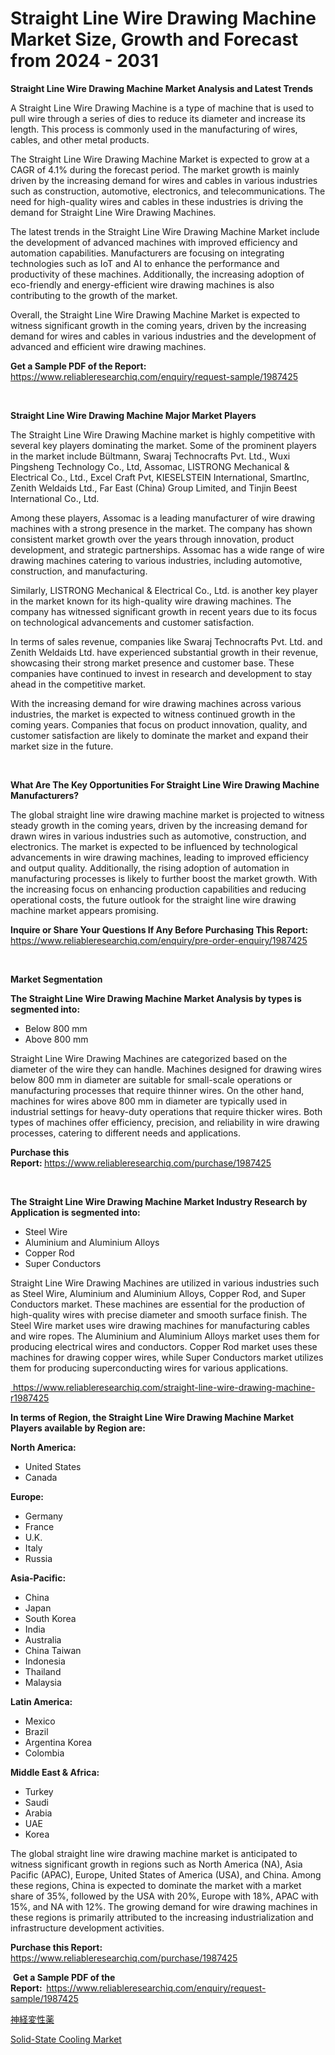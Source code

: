 <p><h1>Straight Line Wire Drawing Machine Market Size, Growth and Forecast from 2024 - 2031</h1></p><p><strong>Straight Line Wire Drawing Machine Market Analysis and Latest Trends</strong></p>
<p><p>A Straight Line Wire Drawing Machine is a type of machine that is used to pull wire through a series of dies to reduce its diameter and increase its length. This process is commonly used in the manufacturing of wires, cables, and other metal products.</p><p>The Straight Line Wire Drawing Machine Market is expected to grow at a CAGR of 4.1% during the forecast period. The market growth is mainly driven by the increasing demand for wires and cables in various industries such as construction, automotive, electronics, and telecommunications. The need for high-quality wires and cables in these industries is driving the demand for Straight Line Wire Drawing Machines.</p><p>The latest trends in the Straight Line Wire Drawing Machine Market include the development of advanced machines with improved efficiency and automation capabilities. Manufacturers are focusing on integrating technologies such as IoT and AI to enhance the performance and productivity of these machines. Additionally, the increasing adoption of eco-friendly and energy-efficient wire drawing machines is also contributing to the growth of the market.</p><p>Overall, the Straight Line Wire Drawing Machine Market is expected to witness significant growth in the coming years, driven by the increasing demand for wires and cables in various industries and the development of advanced and efficient wire drawing machines.</p></p>
<p><strong>Get a Sample PDF of the Report:&nbsp;</strong> <a href="https://www.reliableresearchiq.com/enquiry/request-sample/1987425">https://www.reliableresearchiq.com/enquiry/request-sample/1987425</a></p>
<p>&nbsp;</p>
<p><strong>Straight Line Wire Drawing Machine Major Market Players</strong></p>
<p><p>The Straight Line Wire Drawing Machine market is highly competitive with several key players dominating the market. Some of the prominent players in the market include Bültmann, Swaraj Technocrafts Pvt. Ltd., Wuxi Pingsheng Technology Co., Ltd, Assomac, LISTRONG Mechanical & Electrical Co., Ltd., Excel Craft Pvt, KIESELSTEIN International, SmartInc, Zenith Weldaids Ltd., Far East (China) Group Limited, and Tinjin Beest International Co., Ltd.</p><p>Among these players, Assomac is a leading manufacturer of wire drawing machines with a strong presence in the market. The company has shown consistent market growth over the years through innovation, product development, and strategic partnerships. Assomac has a wide range of wire drawing machines catering to various industries, including automotive, construction, and manufacturing.</p><p>Similarly, LISTRONG Mechanical & Electrical Co., Ltd. is another key player in the market known for its high-quality wire drawing machines. The company has witnessed significant growth in recent years due to its focus on technological advancements and customer satisfaction.</p><p>In terms of sales revenue, companies like Swaraj Technocrafts Pvt. Ltd. and Zenith Weldaids Ltd. have experienced substantial growth in their revenue, showcasing their strong market presence and customer base. These companies have continued to invest in research and development to stay ahead in the competitive market.</p><p>With the increasing demand for wire drawing machines across various industries, the market is expected to witness continued growth in the coming years. Companies that focus on product innovation, quality, and customer satisfaction are likely to dominate the market and expand their market size in the future.</p></p>
<p>&nbsp;</p>
<p><strong>What Are The Key Opportunities For Straight Line Wire Drawing Machine Manufacturers?</strong></p>
<p><p>The global straight line wire drawing machine market is projected to witness steady growth in the coming years, driven by the increasing demand for drawn wires in various industries such as automotive, construction, and electronics. The market is expected to be influenced by technological advancements in wire drawing machines, leading to improved efficiency and output quality. Additionally, the rising adoption of automation in manufacturing processes is likely to further boost the market growth. With the increasing focus on enhancing production capabilities and reducing operational costs, the future outlook for the straight line wire drawing machine market appears promising.</p></p>
<p><strong>Inquire or Share Your Questions If Any Before Purchasing This Report:</strong> <a href="https://www.reliableresearchiq.com/enquiry/pre-order-enquiry/1987425">https://www.reliableresearchiq.com/enquiry/pre-order-enquiry/1987425</a></p>
<p>&nbsp;</p>
<p><strong>Market Segmentation</strong></p>
<p><strong>The Straight Line Wire Drawing Machine Market Analysis by types is segmented into:</strong></p>
<p><ul><li>Below 800 mm</li><li>Above 800 mm</li></ul></p>
<p><p>Straight Line Wire Drawing Machines are categorized based on the diameter of the wire they can handle. Machines designed for drawing wires below 800 mm in diameter are suitable for small-scale operations or manufacturing processes that require thinner wires. On the other hand, machines for wires above 800 mm in diameter are typically used in industrial settings for heavy-duty operations that require thicker wires. Both types of machines offer efficiency, precision, and reliability in wire drawing processes, catering to different needs and applications.</p></p>
<p><strong>Purchase this Report:&nbsp;</strong><a href="https://www.reliableresearchiq.com/purchase/1987425">https://www.reliableresearchiq.com/purchase/1987425</a></p>
<p>&nbsp;</p>
<p><strong>The Straight Line Wire Drawing Machine Market Industry Research by Application is segmented into:</strong></p>
<p><ul><li>Steel Wire</li><li>Aluminium and Aluminium Alloys</li><li>Copper Rod</li><li>Super Conductors</li></ul></p>
<p><p>Straight Line Wire Drawing Machines are utilized in various industries such as Steel Wire, Aluminium and Aluminium Alloys, Copper Rod, and Super Conductors market. These machines are essential for the production of high-quality wires with precise diameter and smooth surface finish. The Steel Wire market uses wire drawing machines for manufacturing cables and wire ropes. The Aluminium and Aluminium Alloys market uses them for producing electrical wires and conductors. Copper Rod market uses these machines for drawing copper wires, while Super Conductors market utilizes them for producing superconducting wires for various applications.</p></p>
<p><a href="https://www.reliableresearchiq.com/straight-line-wire-drawing-machine-r1987425">&nbsp;https://www.reliableresearchiq.com/straight-line-wire-drawing-machine-r1987425</a></p>
<p><strong>In terms of Region, the Straight Line Wire Drawing Machine Market Players available by Region are:</strong></p>
<p>
    <p> <strong> North America: </strong>
        <ul>
            <li>United States</li>
            <li>Canada</li>
        </ul>
        </p> 
    <p> <strong> Europe: </strong>
        <ul>
            <li>Germany</li>
            <li>France</li>
            <li>U.K.</li>
            <li>Italy</li>
            <li>Russia</li>
        </ul>
        </p> 
    <p> <strong> Asia-Pacific: </strong>
        <ul>
            <li>China</li>
            <li>Japan</li>
            <li>South Korea</li>
            <li>India</li>
            <li>Australia</li>
            <li>China Taiwan</li>
            <li>Indonesia</li>
            <li>Thailand</li>
            <li>Malaysia</li>
        </ul>
        </p> 
    <p> <strong> Latin America: </strong>
        <ul>
            <li>Mexico</li>
            <li>Brazil</li>
            <li>Argentina Korea</li>
            <li>Colombia</li>
        </ul>
        </p> 
    <p> <strong> Middle East & Africa: </strong>
        <ul>
            <li>Turkey</li>
            <li>Saudi</li>
            <li>Arabia</li>
            <li>UAE</li>
            <li>Korea</li>
        </ul>
    </p>
    </p>
<p><p>The global straight line wire drawing machine market is anticipated to witness significant growth in regions such as North America (NA), Asia Pacific (APAC), Europe, United States of America (USA), and China. Among these regions, China is expected to dominate the market with a market share of 35%, followed by the USA with 20%, Europe with 18%, APAC with 15%, and NA with 12%. The growing demand for wire drawing machines in these regions is primarily attributed to the increasing industrialization and infrastructure development activities.</p></p>
<p><strong>Purchase this Report: </strong><a href="https://www.reliableresearchiq.com/purchase/1987425">https://www.reliableresearchiq.com/purchase/1987425</a></p>
<p>&nbsp;<strong>Get a Sample PDF of the Report:&nbsp;&nbsp;</strong><a href="https://www.reliableresearchiq.com/enquiry/request-sample/1987425">https://www.reliableresearchiq.com/enquiry/request-sample/1987425</a></p>
<p><strong></strong></p>
<p><p><a href="https://github.com/nxboeu02965442/Market-Research-Report-List-3/blob/main/216958836446.md">神経変性薬</a></p><p><a href="https://github.com/lsapaaep8/Market-Research-Report-List-1/blob/main/solid-state-cooling-market.md">Solid-State Cooling Market</a></p></p>